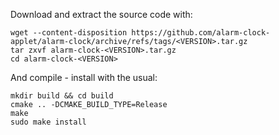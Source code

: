 Download and extract the source code with:
```
wget --content-disposition https://github.com/alarm-clock-applet/alarm-clock/archive/refs/tags/<VERSION>.tar.gz
tar zxvf alarm-clock-<VERSION>.tar.gz
cd alarm-clock-<VERSION>
```

And compile - install with the usual:
```
mkdir build && cd build
cmake .. -DCMAKE_BUILD_TYPE=Release
make
sudo make install
```

